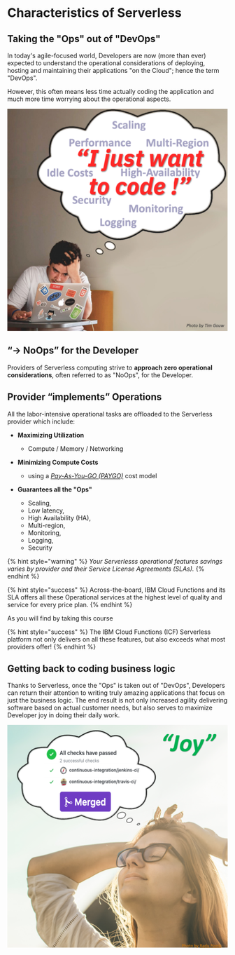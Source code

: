 <!--
#
# Licensed to the Apache Software Foundation (ASF) under one or more
# contributor license agreements.  See the NOTICE file distributed with
# this work for additional information regarding copyright ownership.
# The ASF licenses this file to You under the Apache License, Version 2.0
# (the "License"); you may not use this file except in compliance with
# the License.  You may obtain a copy of the License at
#
#     http://www.apache.org/licenses/LICENSE-2.0
#
# Unless required by applicable law or agreed to in writing, software
# distributed under the License is distributed on an "AS IS" BASIS,
# WITHOUT WARRANTIES OR CONDITIONS OF ANY KIND, either express or implied.
# See the License for the specific language governing permissions and
# limitations under the License.
#
-->

# Characteristics of Serverless

## Taking the "Ops" out of "DevOps"

In today's agile-focused world, Developers are now (more than ever) expected to understand the operational considerations of deploying, hosting and maintaining their applications "on the Cloud"; hence the term "DevOps".

However, this often means less time actually coding the application and much more time worrying about the operational aspects.

![The "DevOps" blues](images/101-ex0-serverless-devops-blues.png)

## “→ NoOps” for the Developer

Providers of Serverless computing strive to **approach zero operational considerations**, often referred to as "NoOps", for the Developer.

## Provider “implements” Operations

All the labor-intensive operational tasks are offloaded to the Serverless provider which include:

- **Maximizing Utilization**
    - Compute / Memory / Networking

- **Minimizing Compute Costs**
    - using a _[Pay-As-You-GO (PAYGO)](https://en.wikipedia.org/wiki/PAYGO)_ cost model

- **Guarantees all the "Ops"**
  - Scaling,
  - Low latency,
  - High Availability (HA),
  - Multi-region,
  - Monitoring,
  - Logging,
  - Security

{% hint style="warning" %}
_Your Serverlesss operational features savings varies by provider and their Service License Agreements (SLAs)._
{% endhint %}

{% hint style="success" %}
Across-the-board, IBM Cloud Functions and its SLA offers all these Operational services at the highest level of quality and service for every price plan.
{% endhint %}

As you will find by taking this course

{% hint style="success" %}
The IBM Cloud Functions (ICF) Serverless platform not only delivers on all these features, but also exceeds what most providers offer!
{% endhint %}

## Getting back to coding business logic

Thanks to Serverless, once the "Ops" is taken out of "DevOps", Developers can return their attention to writing truly amazing applications that focus on just the business logic. The end result is not only increased agility delivering software based on actual customer needs, but also serves to maximize Developer joy in doing their daily work.

![Serverless increases Developer joy!](images/101-ex0-serverless-developer-joy.png)
